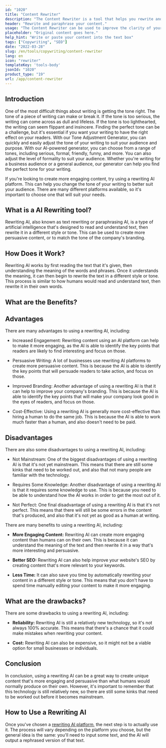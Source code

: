 ```yaml
---
id: "1020"
title: "Content Rewriter"
description: "The Content Rewriter is a tool that helps you rewrite and paraphrase your content. It is often used to improve the clarity of your writing, or to make your writing more unique. The Content Rewriter can also help you improve your SEO by rewriting your content to include your target keywords."
header: "Rewrite and paraphrase your content."
usage: "The Content Rewriter can be used to improve the clarity of your writing, or to make your writing more unique. It can also help you improve your SEO by rewriting your content to include your target keywords."
placeholder: "Original content goes here."
help_hint: "Write or paste your content into the text box"
tags: ["Copywriting", "SEO"]
date: "2022-03-28"
slug: /en/tools/copywriting/content-rewriter
lang: en
icon: "rewriter"
templateKey: 'tools-body'
jsonId: "1020"
product_type: "19"
url: /app/content-rewriter
---
```


## Introduction

One of the most difficult things about writing is getting the tone right. The tone of a piece of writing can make or break it. If the tone is too serious, the writing can come across as dull and lifeless. If the tone is too lighthearted, the writing can seem flippant and insincere. Finding the perfect tone can be a challenge, but it's essential if you want your writing to have the right effect on your readers. With our Tone Adjustment Generator, you can quickly and easily adjust the tone of your writing to suit your audience and purpose. With our AI-powered generator, you can choose from a range of tones, including serious, formal, friendly, funny, and more. You can also adjust the level of formality to suit your audience. Whether you're writing for a business audience or a general audience, our generator can help you find the perfect tone for your writing.

If you're looking to create more engaging content, try using a rewriting AI platform. This can help you change the tone of your writing to better suit your audience. There are many different platforms available, so it's important to choose one that will suit your needs.

## What is a AI Rewriting tool?

Rewriting AI, also known as text rewriting or paraphrasing AI, is a type of artificial intelligence that's designed to read and understand text, then rewrite it in a different style or tone. This can be used to create more persuasive content, or to match the tone of the company's branding.

## How Does it Work?

Rewriting AI works by first reading the text that it's given, then understanding the meaning of the words and phrases. Once it understands the meaning, it can then begin to rewrite the text in a different style or tone. This process is similar to how humans would read and understand text, then rewrite it in their own words.

## What are the Benefits?

## Advantages

There are many advantages to using a rewriting AI, including:

- Increased Engagement: Rewriting content using an AI platform can help to make it more engaging, as the AI is able to identify the key points that readers are likely to find interesting and focus on those.

- Persuasive Writing: A lot of businesses use rewriting AI platforms to create more persuasive content. This is because the AI is able to identify the key points that will persuade readers to take action, and focus on those.

- Improved Branding: Another advantage of using a rewriting AI is that it can help to improve your company's branding. This is because the AI is able to identify the key points that will make your company look good in the eyes of readers, and focus on those.

- Cost-Effective: Using a rewriting AI is generally more cost-effective than hiring a human to do the same job. This is because the AI is able to work much faster than a human, and also doesn't need to be paid.

## Disadvantages

There are also some disadvantages to using a rewriting AI, including:

- Not Mainstream: One of the biggest disadvantages of using a rewriting AI is that it's not yet mainstream. This means that there are still some kinks that need to be worked out, and also that not many people are familiar with the technology.

- Requires Some Knowledge: Another disadvantage of using a rewriting AI is that it requires some knowledge to use. This is because you need to be able to understand how the AI works in order to get the most out of it.

- Not Perfect: One final disadvantage of using a rewriting AI is that it's not perfect. This means that there will still be some errors in the content that's produced, and also that it's not yet as good as a human at writing.

There are many benefits to using a rewriting AI, including:

- **More Engaging Content:** Rewriting AI can create more engaging content than humans can on their own. This is because it can understand the meaning of the text and then rewrite it in a way that's more interesting and persuasive.

- **Better SEO:** Rewriting AI can also help improve your website's SEO by creating content that's more relevant to your keywords.

- **Less Time:** It can also save you time by automatically rewriting your content in a different style or tone. This means that you don't have to spend time manually editing your content to make it more engaging.

## What are the drawbacks?

There are some drawbacks to using a rewriting AI, including:

- **Reliability:** Rewriting AI is still a relatively new technology, so it's not always 100% accurate. This means that there's a chance that it could make mistakes when rewriting your content.

- **Cost:** Rewriting AI can also be expensive, so it might not be a viable option for small businesses or individuals.

## Conclusion

In conclusion, using a rewriting AI can be a great way to create unique content that's more engaging and persuasive than what humans would normally produce on their own. However, it's important to remember that this technology is still relatively new, so there are still some kinks that need to be worked out before it becomes mainstream.

## How to Use a Rewriting AI

Once you've chosen a [rewriting AI platform]('/app/adjust-tone-rewriting'), the next step is to actually use it. The process will vary depending on the platform you choose, but the general idea is the same: you'll need to input some text, and the AI will output a rephrased version of that text.
